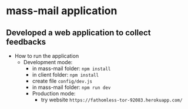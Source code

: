# mass-mail application

## Developed a web application to collect feedbacks

- How to run the application
	- Development mode:
		- in mass-mail folder: ```npm install```
		- in client folder: ```npm install```
		- create file ``` config/dev.js ```
		- in mass-mail folder: ```npm run dev```
    	- Production mode:
        	- try website ```https://fathomless-tor-92083.herokuapp.com/```